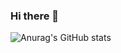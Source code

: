 ### Hi there 👋

![Anurag's GitHub stats](https://github-readme-stats.vercel.app/api?username=Fantom250YT)

